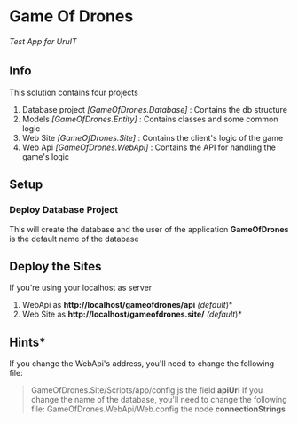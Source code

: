 # Game Of Drones
###### Test App for UruIT

## Info
This solution contains four projects
1. Database project *[GameOfDrones.Database]* : Contains the db structure
2. Models *[GameOfDrones.Entity]* : Contains classes and some common logic
3. Web Site *[GameOfDrones.Site]* : Contains the client's logic of the game
4. Web Api *[GameOfDrones.WebApi]* : Contains the API for handling the game's logic

## Setup
### Deploy Database Project
This will create the database and the user of the application
**GameOfDrones** is the default name of the database
## Deploy the Sites
If you're using your localhost as server
1. WebApi as **http://localhost/gameofdrones/api** *(default*)*
2. Web Site as **http://localhost/gameofdrones.site/** *(default*)*
## Hints*
If you change the WebApi's address, you'll need to change the following file:
> GameOfDrones.Site/Scripts/app/config.js the field **apiUrl** 
If you change the name of the database, you'll need to change the following file:
> GameOfDrones.WebApi/Web.config the node **connectionStrings** 
